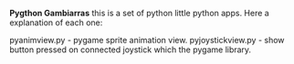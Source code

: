 __Pygthon Gambiarras__
this is a set of python little python apps. Here a explanation of each one:

pyanimview.py - pygame sprite animation view.
pyjoystickview.py - show button pressed on connected joystick which the pygame library.
